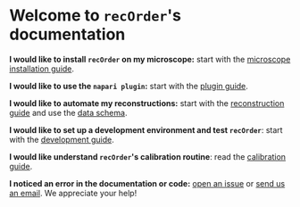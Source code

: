 # Welcome to `recOrder`'s documentation

**I would like to install `recOrder` on my microscope:** start with the [microscope installation guide](./microscope-installation-guide.md).

**I would like to use the `napari plugin`:** start with the [plugin guide](./napari-plugin-guide.md).

**I would like to automate my reconstructions:** start with the [reconstruction guide](./reconstruction-guide.md) and use the [data schema](./data-schema.md).

**I would like to set up a development environment and test `recOrder`**: start with the [development guide](./development-guide.md).

**I would like understand `recOrder`'s calibration routine**: read the [calibration guide](./calibration-guide.md).

**I noticed an error in the documentation or code:** [open an issue](https://github.com/mehta-lab/recOrder/issues/new/choose) or [send us an email](mailto:shalin.mehta@czbiohub.org,talon.chandler@czbiohub.org). We appreciate your help!